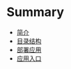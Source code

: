 # Summary

* [简介](README.md)
* [目录结构](chapter1.md)
* [部署应用](bu-shu-ying-yong.md)
* [应用入口](ying-yong-ru-kou.md)

